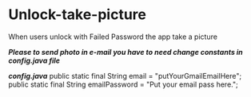 # Unlock-take-picture
When users unlock with Failed Password the app take a picture

***Please to send photo in e-mail you have to need change constants in config.java file***

***config.java***
  public static final String email = "putYourGmailEmailHere";
  public static final String emailPassword = "Put your email pass here.";
